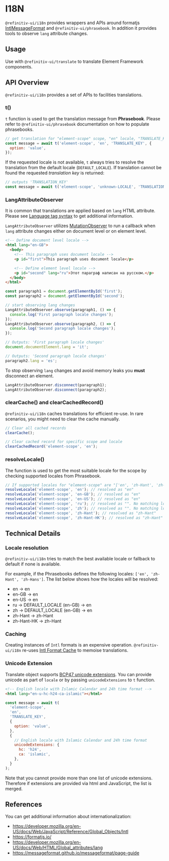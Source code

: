 # I18N

`@refinitiv-ui/i18n` provides wrappers and APIs around formatjs [IntlMessageFormat](https://formatjs.io/docs/intl-messageformat/) and `@refinitiv-ui/phrasebook`. In addition it provides tools to observe `lang` attribute changes.

## Usage

Use with `@refinitiv-ui/translate` to translate Element Framework components.

## API Overview

`@refinitiv-ui/i18n` provides a set of APIs to facilities translations.

### t()

`t` function is used to get the translation message from **Phrasebook**. Please refer to `@refinitiv-ui/phrasebook` documentation on how to populate phrasebooks.

```js
// get translation for "element-scope" scope, "en" locale, "TRANSLATE_KEY" with options
const message = await t('element-scope', 'en', 'TRANSLATE_KEY', {
  option: 'value',
});
```

If the requested locale is not available, `t` always tries to resolve the translation from the default locale (`DEFAULT_LOCALE`). If translation cannot be found the requested _translation key_ is returned:

```js
// outputs 'TRANSLATION_KEY'
const message = await t('element-scope', 'unknown-LOCALE', 'TRANSLATION_KEY');
```

### LangAttributeObserver

It is common that translations are applied based on `lang` HTML attribute. Please see [Language tag syntax](https://developer.mozilla.org/en-US/docs/Web/HTML/Global_attributes/lang) to get additional information.

`LangAttributeObserver` utilizes [MutationObserver](https://developer.mozilla.org/en-US/docs/Web/API/MutationObserver) to run a callback when `lang` attribute changes either on document level or on element level.

```html
<!-- Define document level locale -->
<html lang="en-GB">
  <body>
    <!-- This paragraph uses document locale -->
    <p id="first">This paragraph uses document locale</p>

    <!-- Define element level locale -->
    <p id="second" lang="ru">Этот параграф написан на русском.</p>
  </body>
</html>
```

```js
const paragraph1 = document.getElementById('first');
const paragraph2 = document.getElementById('second');

// start observing lang changes
LangAttributeObserver.observe(paragraph1, () => {
  console.log('First paragraph locale changes');
});
LangAttributeObserver.observe(paragraph2, () => {
  console.log('Second paragraph locale changes');
});

// Outputs: 'First paragraph locale changes'
document.documentElement.lang = 'it';

// Outputs: 'Second paragraph locale changes'
paragraph2.lang = 'es';
```

To stop observing `lang` changes and avoid memory leaks you **must** disconnect an element.

```js
LangAttributeObserver.disconnect(paragraph1);
LangAttributeObserver.disconnect(paragraph2);
```

### clearCache() and clearCachedRecord()

`@refinitiv-ui/i18n` caches translations for efficient re-use. In rare scenarios, you might need to clear the cache manually.

```js
// Clear all cached records
clearCache();

// Clear cached record for specific scope and locale
clearCachedRecord('element-scope', 'en');
```

### resolveLocale()

The function is used to get the most suitable locale for the scope by checking supported locales from Phrasebook.

```js
// If supported locales for "element-scope" are "['en', 'zh-Hant', 'zh-Hans']"
resolveLocale('element-scope', 'en'); // resolved as "en"
resolveLocale('element-scope', 'en-GB'); // resolved as "en"
resolveLocale('element-scope', 'en-US'); // resolved as "en"
resolveLocale('element-scope', 'ru'); // resolved as "". No matching locales
resolveLocale('element-scope', 'zh'); // resolved as "". No matching locales
resolveLocale('element-scope', 'zh-Hant'); // resolved as "zh-Hant"
resolveLocale('element-scope', 'zh-Hant-HK'); // resolved as "zh-Hant"
```

## Technical Details

### Locale resolution

`@refinitiv-ui/i18n` tries to match the best available locale or fallback to default if none is available.

For example, if the Phrasebooks defines the following locales: `['en', 'zh-Hant', 'zh-Hans']`. The list below shows how the locales will be resolved:

- en -> en
- en-GB -> en
- en-US -> en
- ru -> DEFAULT_LOCALE (en-GB) -> en
- zh -> DEFAULT_LOCALE (en-GB) -> en
- zh-Hant -> zh-Hant
- zh-Hant-HK -> zh-Hant

### Caching

Creating instances of `Intl` formats is an expensive operation. `@refinitiv-ui/i18n` re-uses [Intl Format Cache](https://www.npmjs.com/package/intl-format-cache) to memoise translations.

### Unicode Extension

Translate object supports [BCP47 unicode extensions](https://www.w3.org/International/multilingualweb/dublin/slides/23b-davis.pdf). You can provide unicode as part of `locale` or by passing `unicodeExtensions` to `t` function.

```html
<!-- English locale with Islamic Calendar and 24h time format -->
<html lang="en-u-hc-h24-ca-islamic"></html>
```

```js
const message = await t(
  'element-scope',
  'en',
  'TRANSLATE_KEY',
  {
    option: 'value',
  },
  {
    // English locale with Islamic Calendar and 24h time format
    unicodeExtensions: {
      hc: 'h24',
      ca: 'islamic',
    },
  }
);
```

Note that you cannot provide more than one list of unicode extensions. Therefore if extensions are provided via html and JavaScript, the list is merged.

## References

You can get additional information about internationalization:

- https://developer.mozilla.org/en-US/docs/Web/JavaScript/Reference/Global_Objects/Intl
- https://formatjs.io/
- https://developer.mozilla.org/en-US/docs/Web/HTML/Global_attributes/lang
- https://messageformat.github.io/messageformat/page-guide

